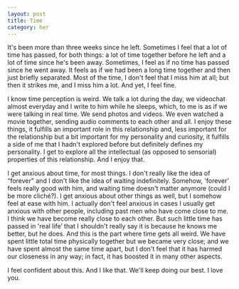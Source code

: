 ```yaml
---
layout: post
title: Time
category: her
---
```

It's been more than three weeks since he left. Sometimes I feel that a lot of time has passed, for both things: a lot of time together before he left and a lot of time since he's been away. Sometimes, I feel as if no time has passed since he went away. It feels as if we had been a long time together and then just briefly separated. Most of the time, I don't feel that I miss him at all; but then it strikes me, and I miss him a lot. And yet, I feel fine. 

I know time perception is weird. We talk a lot during the day, we videochat almost everyday and I write to him while he sleeps, which, to me is as if we were talking in real time. We send photos and videos. We even watched a movie together, sending audio comments to each other and all. I enjoy these things, it fulfills an important role in this relationship and, less important for the relationship but a bit important for my personality and curiosity, it fulfills a side of me that I hadn't explored before but definitely defines my personality. I get to explore all the intellectual (as opposed to sensorial) properties of this relationship. And I enjoy that.

I get anxious about time, for most things. I don't really like the idea of “forever" and I don't like the idea of waiting indefinitely. Somehow, 'forever' feels really good with him, and waiting time doesn't matter anymore (could I be more cliché?). I get anxious about other things as well, but I somehow feel at ease with him. I actually don't feel anxious in cases I usually get anxious with other people, including past men who have come close to me. I think we have become really close to each other. But such little time has passed in 'real life’ that I shouldn't really say it is because he knows me better, but he does. And this is the part where time gets all weird. We have spent little total time physically together but we became very close; and we have spent almost the same time apart, but I don't feel that it has harmed our closeness in any way; in fact, it has boosted it in many other aspects. 

I feel confident about this. And I like that. We'll keep doing our best. I love you.


